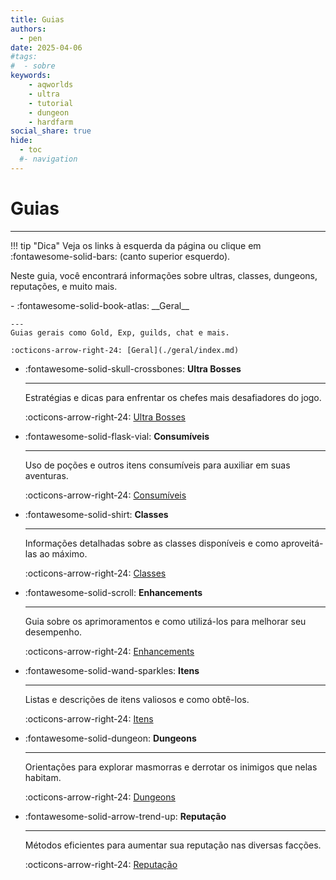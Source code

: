 ```yaml
---
title: Guias
authors:
  - pen
date: 2025-04-06
#tags:
#  - sobre
keywords:
    - aqworlds
    - ultra
    - tutorial
    - dungeon
    - hardfarm
social_share: true
hide:
  - toc
  #- navigation
---
```

# Guias 
---
!!! tip "Dica"
    Veja os links à esquerda da página ou clique em :fontawesome-solid-bars: (canto superior esquerdo).

Neste guia, você encontrará informações sobre ultras, classes, dungeons, reputações, e muito mais. 

<div class="grid cards" markdown>
-   :fontawesome-solid-book-atlas: __Geral__

    ---
    Guias gerais como Gold, Exp, guilds, chat e mais.

    :octicons-arrow-right-24: [Geral](./geral/index.md)

-   :fontawesome-solid-skull-crossbones: __Ultra Bosses__

    ---
    Estratégias e dicas para enfrentar os chefes mais desafiadores do jogo.

    :octicons-arrow-right-24: [Ultra Bosses](./ultra-bosses/index.md)


-   :fontawesome-solid-flask-vial: __Consumíveis__

    ---
    Uso de poções e outros itens consumíveis para auxiliar em suas aventuras.

    :octicons-arrow-right-24: [Consumíveis](./consumiveis/index.md)

-   :fontawesome-solid-shirt: __Classes__

    ---
    Informações detalhadas sobre as classes disponíveis e como aproveitá-las ao máximo.

    :octicons-arrow-right-24: [Classes](./classes/index.md)

-   :fontawesome-solid-scroll: __Enhancements__

    ---
    Guia sobre os aprimoramentos e como utilizá-los para melhorar seu desempenho.

    :octicons-arrow-right-24: [Enhancements](./enhancements/index.md)

-   :fontawesome-solid-wand-sparkles: __Itens__

    ---
    Listas e descrições de itens valiosos e como obtê-los.

    :octicons-arrow-right-24: [Itens](./itens/index.md)

-   :fontawesome-solid-dungeon: __Dungeons__

    ---
    Orientações para explorar masmorras e derrotar os inimigos que nelas habitam.

    :octicons-arrow-right-24: [Dungeons](./dungeons/index.md)

-   :fontawesome-solid-arrow-trend-up: __Reputação__

    ---
    Métodos eficientes para aumentar sua reputação nas diversas facções.

    :octicons-arrow-right-24: [Reputação](./reputacao/index.md)


</div>

    